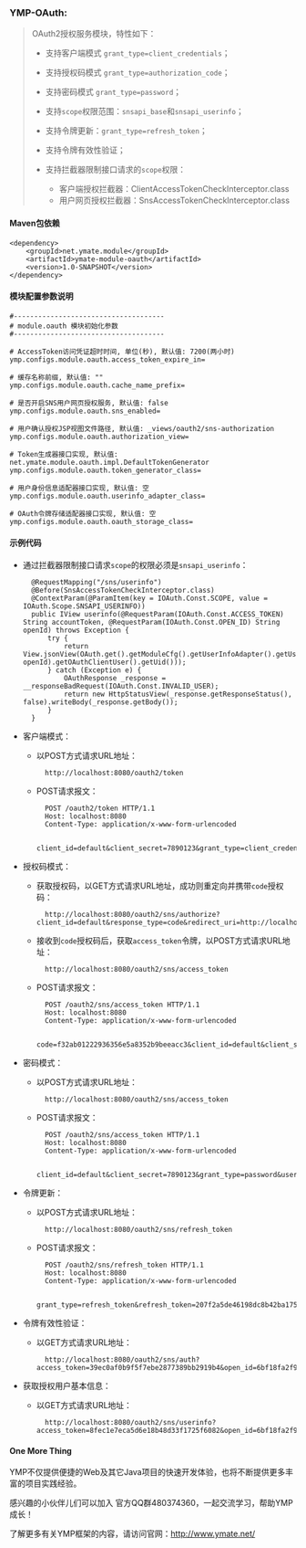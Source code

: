 ### YMP-OAuth:

> OAuth2授权服务模块，特性如下：
>
> - 支持客户端模式 `grant_type=client_credentials`；
> - 支持授权码模式 `grant_type=authorization_code`；
> - 支持密码模式 `grant_type=password`；
> - 支持`scope`权限范围：`snsapi_base`和`snsapi_userinfo`；
> - 支持令牌更新：`grant_type=refresh_token`；
> - 支持令牌有效性验证；
> - 支持拦截器限制接口请求的`scope`权限：
>
>   - 客户端授权拦截器：ClientAccessTokenCheckInterceptor.class
>   - 用户网页授权拦截器：SnsAccessTokenCheckInterceptor.class

#### Maven包依赖

    <dependency>
        <groupId>net.ymate.module</groupId>
        <artifactId>ymate-module-oauth</artifactId>
        <version>1.0-SNAPSHOT</version>
    </dependency>

#### 模块配置参数说明

    #-------------------------------------
    # module.oauth 模块初始化参数
    #-------------------------------------
    
    # AccessToken访问凭证超时时间, 单位(秒), 默认值: 7200(两小时)
    ymp.configs.module.oauth.access_token_expire_in=
    
    # 缓存名称前缀, 默认值: ""
    ymp.configs.module.oauth.cache_name_prefix=
    
    # 是否开启SNS用户网页授权服务, 默认值: false
    ymp.configs.module.oauth.sns_enabled=
    
    # 用户确认授权JSP视图文件路径, 默认值: _views/oauth2/sns-authorization
    ymp.configs.module.oauth.authorization_view=
    
    # Token生成器接口实现, 默认值: net.ymate.module.oauth.impl.DefaultTokenGenerator
    ymp.configs.module.oauth.token_generator_class=
    
    # 用户身份信息适配器接口实现, 默认值: 空
    ymp.configs.module.oauth.userinfo_adapter_class=
    
    # OAuth令牌存储适配器接口实现, 默认值: 空
    ymp.configs.module.oauth.oauth_storage_class=

#### 示例代码

- 通过拦截器限制接口请求`scope`的权限必须是`snsapi_userinfo`：

        @RequestMapping("/sns/userinfo")
        @Before(SnsAccessTokenCheckInterceptor.class)
        @ContextParam(@ParamItem(key = IOAuth.Const.SCOPE, value = IOAuth.Scope.SNSAPI_USERINFO))
        public IView userinfo(@RequestParam(IOAuth.Const.ACCESS_TOKEN) String accountToken, @RequestParam(IOAuth.Const.OPEN_ID) String openId) throws Exception {
            try {
                return View.jsonView(OAuth.get().getModuleCfg().getUserInfoAdapter().getUserInfo(OAuth.get().bindAccessResourceHelper(accountToken, openId).getOAuthClientUser().getUid()));
            } catch (Exception e) {
                OAuthResponse _response = __responseBadRequest(IOAuth.Const.INVALID_USER);
                return new HttpStatusView(_response.getResponseStatus(), false).writeBody(_response.getBody());
            }
        }

- 客户端模式：

    - 以POST方式请求URL地址：

            http://localhost:8080/oauth2/token
    
    - POST请求报文：

            POST /oauth2/token HTTP/1.1
            Host: localhost:8080
            Content-Type: application/x-www-form-urlencoded
            
            client_id=default&client_secret=7890123&grant_type=client_credentials

- 授权码模式：

    - 获取授权码，以GET方式请求URL地址，成功则重定向并携带`code`授权码：

            http://localhost:8080/oauth2/sns/authorize?client_id=default&response_type=code&redirect_uri=http://localhost:8080/oauth2/sns/redirect&scope=snsapi_base&state=Helloworld

    - 接收到`code`授权码后，获取`access_token`令牌，以POST方式请求URL地址：

            http://localhost:8080/oauth2/sns/access_token
    
    - POST请求报文：

            POST /oauth2/sns/access_token HTTP/1.1
            Host: localhost:8080
            Content-Type: application/x-www-form-urlencoded

            code=f32ab01222936356e5a8352b9beeacc3&client_id=default&client_secret=7890123&grant_type=authorization_code&redirect_uri=http%3A%2F%2Flocalhost%3A8080%2Foauth2%2Fsns%2Fredirect

- 密码模式：

    - 以POST方式请求URL地址：

            http://localhost:8080/oauth2/sns/access_token

    - POST请求报文：

            POST /oauth2/sns/access_token HTTP/1.1
            Host: localhost:8080
            Content-Type: application/x-www-form-urlencoded

            client_id=default&client_secret=7890123&grant_type=password&username=suninformation&password=8fa6adcdaa9e50635c5bf54eacfca83a&scope=snsapi_userinfo


- 令牌更新：

    - 以POST方式请求URL地址：

            http://localhost:8080/oauth2/sns/refresh_token

    - POST请求报文：

            POST /oauth2/sns/refresh_token HTTP/1.1
            Host: localhost:8080
            Content-Type: application/x-www-form-urlencoded

            grant_type=refresh_token&refresh_token=207f2a5de46198dc8b42ba175e75cac1&client_id=default&client_secret=7890123

- 令牌有效性验证：

    - 以GET方式请求URL地址：
    
            http://localhost:8080/oauth2/sns/auth?access_token=39ec0af0b9f5f7ebe2877389bb2919b4&open_id=6bf18fa2f9a136273fb90e58dff4a964


- 获取授权用户基本信息：

    - 以GET方式请求URL地址：

            http://localhost:8080/oauth2/sns/userinfo?access_token=8fec1e7eca5d6e18b48d33f1725f6082&open_id=6bf18fa2f9a136273fb90e58dff4a964

#### One More Thing

YMP不仅提供便捷的Web及其它Java项目的快速开发体验，也将不断提供更多丰富的项目实践经验。

感兴趣的小伙伴儿们可以加入 官方QQ群480374360，一起交流学习，帮助YMP成长！

了解更多有关YMP框架的内容，请访问官网：http://www.ymate.net/